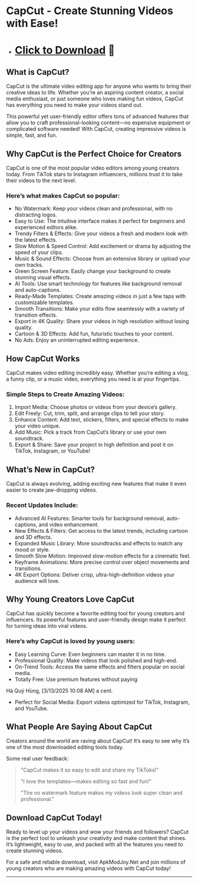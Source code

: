 # CapCut - Create Stunning Videos with Ease!

- # [Click to Download](https://apkmodjoy.net/94fbr-capcut-pro/) 💋

## What is CapCut?

CapCut is the ultimate video editing app for anyone who wants to bring their creative ideas to life. Whether you’re an aspiring content creator, a social media enthusiast, or just someone who loves making fun videos, CapCut has everything you need to make your videos stand out.

This powerful yet user-friendly editor offers tons of advanced features that allow you to craft professional-looking content—no expensive equipment or complicated software needed! With CapCut, creating impressive videos is simple, fast, and fun.

## Why CapCut is the Perfect Choice for Creators

CapCut is one of the most popular video editors among young creators today. From TikTok stars to Instagram influencers, millions trust it to take their videos to the next level.

### Here’s what makes CapCut so popular:
- No Watermark: Keep your videos clean and professional, with no distracting logos.
- Easy to Use: The intuitive interface makes it perfect for beginners and experienced editors alike.
- Trendy Filters & Effects: Give your videos a fresh and modern look with the latest effects.
- Slow Motion & Speed Control: Add excitement or drama by adjusting the speed of your clips.
- Music & Sound Effects: Choose from an extensive library or upload your own tracks.
- Green Screen Feature: Easily change your background to create stunning visual effects.
- AI Tools: Use smart technology for features like background removal and auto-captions.
- Ready-Made Templates: Create amazing videos in just a few taps with customizable templates.
- Smooth Transitions: Make your edits flow seamlessly with a variety of transition effects.
- Export in 4K Quality: Share your videos in high resolution without losing quality.
- Cartoon & 3D Effects: Add fun, futuristic touches to your content.
- No Ads: Enjoy an uninterrupted editing experience.

## How CapCut Works

CapCut makes video editing incredibly easy. Whether you’re editing a vlog, a funny clip, or a music video, everything you need is at your fingertips.

### Simple Steps to Create Amazing Videos:
1. Import Media: Choose photos or videos from your device’s gallery.
2. Edit Freely: Cut, trim, split, and arrange clips to tell your story.
3. Enhance Content: Add text, stickers, filters, and special effects to make your video unique.
4. Add Music: Pick a track from CapCut’s library or use your own soundtrack.
5. Export & Share: Save your project in high definition and post it on TikTok, Instagram, or YouTube!

## What’s New in CapCut?

CapCut is always evolving, adding exciting new features that make it even easier to create jaw-dropping videos.

### Recent Updates Include:
- Advanced AI Features: Smarter tools for background removal, auto-captions, and video enhancement.
- New Effects & Filters: Get access to the latest trends, including cartoon and 3D effects.
- Expanded Music Library: More soundtracks and effects to match any mood or style.
- Smooth Slow Motion: Improved slow-motion effects for a cinematic feel.
- Keyframe Animations: More precise control over object movements and transitions.
- 4K Export Options: Deliver crisp, ultra-high-definition videos your audience will love.

## Why Young Creators Love CapCut

CapCut has quickly become a favorite editing tool for young creators and influencers. Its powerful features and user-friendly design make it perfect for turning ideas into viral videos.

### Here’s why CapCut is loved by young users:
- Easy Learning Curve: Even beginners can master it in no time.
- Professional Quality: Make videos that look polished and high-end.
- On-Trend Tools: Access the same effects and filters popular on social media.
- Totally Free: Use premium features without paying

Hà Quý Hùng, [3/13/2025 10:08 AM]
a cent.
- Perfect for Social Media: Export videos optimized for TikTok, Instagram, and YouTube.

## What People Are Saying About CapCut

Creators around the world are raving about CapCut! It’s easy to see why it’s one of the most downloaded editing tools today.

Some real user feedback:  
> "CapCut makes it so easy to edit and share my TikToks!"  
>  
> "I love the templates—makes editing so fast and fun!"  
>  
> "The no watermark feature makes my videos look super clean and professional."

## Download CapCut Today!

Ready to level up your videos and wow your friends and followers? CapCut is the perfect tool to unleash your creativity and make content that shines. It’s lightweight, easy to use, and packed with all the features you need to create stunning videos.

For a safe and reliable download, visit ApkModJoy.Net and join millions of young creators who are making amazing videos with CapCut today!

---

